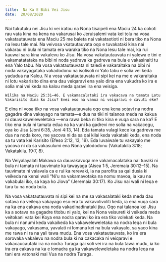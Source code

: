 ```yaml
---
title:  Na Ka E Bibi Vei Jisu
date:  20/08/2020
---
```


Nai tukutuku nei Jisu ki vei iratou na Nona tisaipeli ena Maciu 24 ka cokoti rau vata kina na kena na vakarusai ko Jeruisalemi vata kei tolu na vosa vakatautauvata ena Maciu 25 me baleta nai vakataotioti ni bera tiko na Nona na lesu tale mai. Na veivosa vkatautauvata oqo e tuvakataki kina nai vakarau ni bula ni tamata era waraka tiko na Nona lesu tale mai, ka rui kauwai sara kina vakalevu ko Jisu. Na vosa vakatautauvata ni yalewa e tini e vakamatatataka na bibi ni noda yadrava ka gadreva na bula e vakasinaiti tu ena Yalo tabu. Na vosa vakatautauvata ni taledi e vakaraitaka na bibi ni noda vakayagataka vakadodonu na isolisoli ni Yalo tabu e solia vei keda yadudua na Kalou. N a vosa vakatautauvata ni sipi kei na me e vakaraitaka ni lotu vakarisito dina ena dau veiqaravi ena yalo dina ena vukudra ko ira e solia mai vei keda na kalou meda qaravi ira ena veisiga.

`Wilika na Maciu 25:31–46. E vakamacalataki ira vakacava na tamata Lotu Vakarisito dina ko Jisu? Evei eso na vanua ni veiqaravi e cavuti eke?`

E dina ni vosa tiko na vosa vakatautauvata oqo ena kena sotavi na nodra gagadre dina vakayago na tamata—e dua na tiki ni talanoa meda na kakua ni dauvakaweleweletaka —ena rawa beka ni tiko kina e vuqa sara na ka? E tiko ena bula ni tamata edua na ka vuni ka gadrevi me solia na vakacegu, oya ko Jisu (Joni 6:35, Joni 4:13, 14). Eda tamata vulagi kece ka gadreva me dua na noda koro, me yacova ni da sa qai kilai keda vakataki keda, ena noda sa tu vata kei Karisito (Efeso 2:12, 13, 19). Eda luvaiwale tu vakayalo me yacova ni da sa vakasulumi ena Nona yalododonu (Vakatakila 3:18; Vakatakila. 19:7, 8).

Na Veiyalayalati Makawa sa dauvakavuqa me vakamacalataka nai tuvaki ni bula ni tamata ni tauvimate ka tawayaga (Aisea 1:5, Jeremaia 30:12–15). Na tauvimate ni valavala ca e rui ka rerevaki, ia na parofita sa qai dusia ki veikeda na kenai wali “Ni’u na vakamavotaka na nomu mavoa, ia kau na vakabulai iko, sa kaya ko Jiova” (Jeremaia 30:17). Ko Jisu nai wali ni leqa e tara tu na noda bula.

Na vosa vakatautauvata ni sipi kei na me sa vakasalataki keda meda dau sotava na veileqa vakayago eso era tu vakavolivoliti keda, ia ena vuqa sara na ka ena cakava ena noda vakadinadinataki jisu. Oqo nai talanoa kei Jisu ka a sotava na gagadre titobu ni yalo, kei na Nona veisureti ki veikeda meda veitokani vata kei Koya ena nodra qaravi ko ira era tiko volekati keda. Na bula ni nanumi keda vakaikeda ka vakaweleweletaka na nodra leqa ni bula vakayago, vakasama, yavalati ni lomana kei na bula vakayalo, sa yaco kina me rawa ni ra na yali tawa mudu. Ena vosa vakatautauvata, ko ira era sorovaka vakalevu na nodra bula ki na cakacaka ni veiqaravi e vakacaucautaki ira na nodra Turaga qai soli vei ira na bula tawa mudu, ia ko ira era cakava na ka e lomadra ga ka vakaweleweletaka na nodra leqa na tani era vatonaki mai Vua na nodra Turaga.